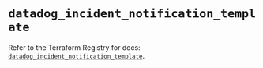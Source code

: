 # `datadog_incident_notification_template`

Refer to the Terraform Registry for docs: [`datadog_incident_notification_template`](https://registry.terraform.io/providers/datadog/datadog/3.74.0/docs/resources/incident_notification_template).
